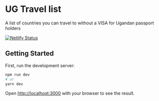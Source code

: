 # UG Travel list

A list of countries you can travel to without a VISA for Ugandan passport holders

[![Netlify Status](https://api.netlify.com/api/v1/badges/744fbf0a-54a3-4d45-8c3f-729aff4d7cf7/deploy-status)](https://app.netlify.com/sites/ug-travel-list/deploys)

## Getting Started

First, run the development server:

```bash
npm run dev
# or
yarn dev
```

Open [http://localhost:3000](http://localhost:3000) with your browser to see the result.
